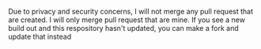 Due to privacy and security concerns, I will not merge any pull request that are created. I will only merge pull request that are mine. If you see a new build out and this respository hasn't updated, you can make a fork and update that instead
